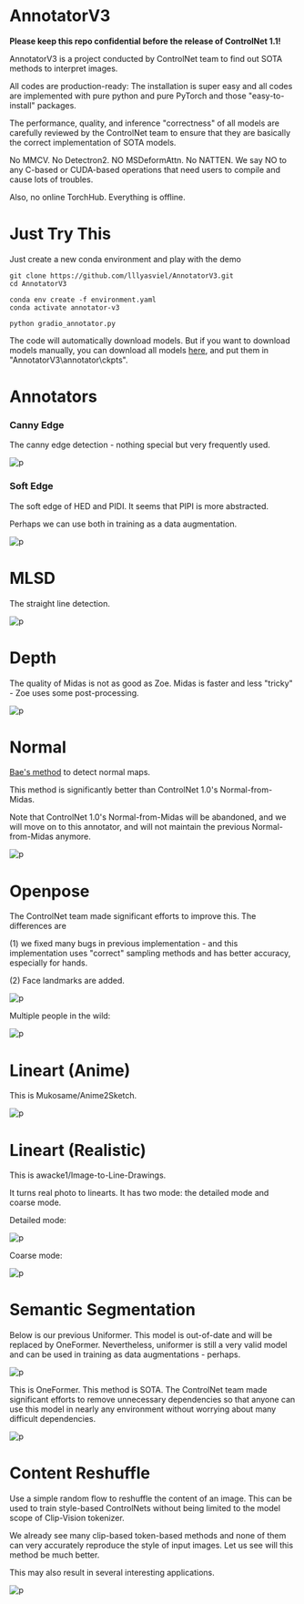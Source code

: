 # AnnotatorV3

**Please keep this repo confidential before the release of ControlNet 1.1!**

AnnotatorV3 is a project conducted by ControlNet team to find out SOTA methods to interpret images.

All codes are production-ready: The installation is super easy and all codes are implemented with pure python and pure PyTorch and those "easy-to-install" packages.

The performance, quality, and inference "correctness" of all models are carefully reviewed by the ControlNet team to ensure that they are basically the correct implementation of SOTA models.

No MMCV. No Detectron2. NO MSDeformAttn. No NATTEN. We say NO to any C-based or CUDA-based operations that need users to compile and cause lots of troubles.

Also, no online TorchHub. Everything is offline.

# Just Try This

Just create a new conda environment and play with the demo

    git clone https://github.com/lllyasviel/AnnotatorV3.git
    cd AnnotatorV3    

    conda env create -f environment.yaml
    conda activate annotator-v3
    
    python gradio_annotator.py

The code will automatically download models. But if you want to download models manually, you can download all models [here](https://huggingface.co/lllyasviel/Annotators/tree/main), and put them in "AnnotatorV3\annotator\ckpts".

# Annotators

### Canny Edge

The canny edge detection - nothing special but very frequently used.

![p](github_misc/1.png)

### Soft Edge

The soft edge of HED and PIDI. It seems that PIPI is more abstracted. 

Perhaps we can use both in training as a data augmentation.

![p](github_misc/2.png)

# MLSD

The straight line detection.

![p](github_misc/3.png)

# Depth

The quality of Midas is not as good as Zoe. Midas is faster and less "tricky" - Zoe uses some post-processing.

![p](github_misc/4.png)

# Normal

[Bae's method](https://github.com/baegwangbin/surface_normal_uncertainty) to detect normal maps.

This method is significantly better than ControlNet 1.0's Normal-from-Midas.

Note that ControlNet 1.0's Normal-from-Midas will be abandoned, and we will move on to this annotator, and will not maintain the previous Normal-from-Midas anymore.

![p](github_misc/5.png)

# Openpose

The ControlNet team made significant efforts to improve this. The differences are

(1) we fixed many bugs in previous implementation - and this implementation uses "correct" sampling methods and has better accuracy, especially for hands.

(2) Face landmarks are added.

![p](github_misc/6.png)

Multiple people in the wild:

![p](github_misc/6b.png)

# Lineart (Anime)

This is Mukosame/Anime2Sketch.

![p](github_misc/7.png)

# Lineart (Realistic)

This is awacke1/Image-to-Line-Drawings.

It turns real photo to linearts. It has two mode: the detailed mode and coarse mode.

Detailed mode:

![p](github_misc/8.png)

Coarse mode:

![p](github_misc/9.png)

# Semantic Segmentation

Below is our previous Uniformer. This model is out-of-date and will be replaced by OneFormer. Nevertheless, uniformer is still a very valid model and can be used in training as data augmentations - perhaps.

![p](github_misc/10.png)

This is OneFormer. This method is SOTA. The ControlNet team made significant efforts to remove unnecessary dependencies so that anyone can use this model in nearly any environment without worrying about many difficult dependencies.

![p](github_misc/11.png)

# Content Reshuffle

Use a simple random flow to reshuffle the content of an image. This can be used to train style-based ControlNets without being limited to the model scope of Clip-Vision tokenizer. 

We already see many clip-based token-based methods and none of them can very accurately reproduce the style of input images. Let us see will this method be much better.

This may also result in several interesting applications.

![p](github_misc/12.png)
